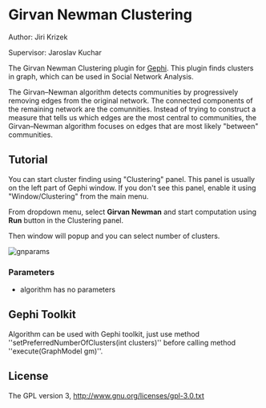 # Girvan Newman Clustering
Author: Jiri Krizek

Supervisor: Jaroslav Kuchar

The Girvan Newman Clustering plugin for <a href="http://www.gephi.org">Gephi</a>. 
This plugin finds clusters in graph, which can be used in Social Network Analysis. 

The Girvan–Newman algorithm detects communities by progressively removing edges from the original network. The connected components of the remaining network are the comunnities. Instead of trying to construct a measure that tells us which edges are the most central to communities, the Girvan–Newman algorithm focuses on edges that are most likely "between" communities.


## Tutorial
You can start cluster finding using "Clustering" panel. This panel is usually on the left part of Gephi window. 
If you don't see this panel, enable it using "Window/Clustering" from the main menu.

From dropdown menu, select **Girvan Newman** and start computation using **Run** button in the Clustering panel.

Then window will popup and you can select number of clusters. 

![gnparams](https://raw.github.com/jaroslav-kuchar/GirmanNewmanClustering/master/images/gn.png)

### Parameters
* algorithm has no parameters

## Gephi Toolkit
Algorithm can be used with Gephi toolkit, just use method ''setPreferredNumberOfClusters(int clusters)'' before calling method ''execute(GraphModel gm)''.

## License
The GPL version 3, http://www.gnu.org/licenses/gpl-3.0.txt

